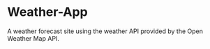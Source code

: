 # Weather-App
A weather forecast site using the weather API  provided by the Open Weather Map API. 

